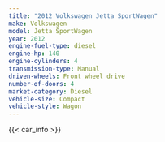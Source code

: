 ```yaml
---
title: "2012 Volkswagen Jetta SportWagen"
make: Volkswagen
model: Jetta SportWagen
year: 2012
engine-fuel-type: diesel
engine-hp: 140
engine-cylinders: 4
transmission-type: Manual
driven-wheels: Front wheel drive
number-of-doors: 4
market-category: Diesel
vehicle-size: Compact
vehicle-style: Wagon
---
```


{{< car_info >}}
